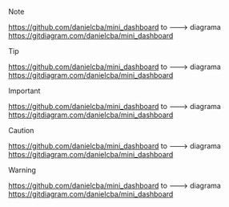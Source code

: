 > [!NOTE]
> 
> https://github.com/danielcba/mini_dashboard
> to ---> diagrama
> https://gitdiagram.com/danielcba/mini_dashboard

> [!TIP]
> 
https://github.com/danielcba/mini_dashboard
to ---> diagrama
https://gitdiagram.com/danielcba/mini_dashboard

> [!IMPORTANT]
> 
https://github.com/danielcba/mini_dashboard
to ---> diagrama
https://gitdiagram.com/danielcba/mini_dashboard

> [!CAUTION]

https://github.com/danielcba/mini_dashboard
to ---> diagrama
https://gitdiagram.com/danielcba/mini_dashboard

> [!WARNING]

https://github.com/danielcba/mini_dashboard
to ---> diagrama
https://gitdiagram.com/danielcba/mini_dashboard
